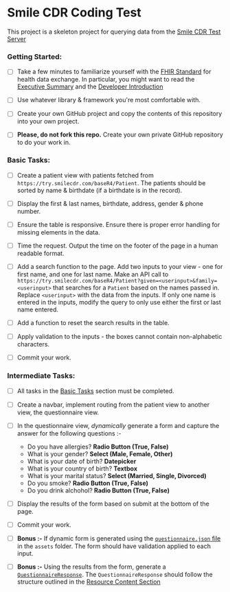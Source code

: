# Smile CDR Coding Test

This project is a skeleton project for querying data from the [Smile CDR Test Server](https://try.smilecdr.com/baseR4/Patient)

### Getting Started:

* [ ] Take a few minutes to familiarize yourself with the [FHIR Standard](http://hl7.org/fhir/) for health data exchange. In particular, you might want to read the [Executive Summary](http://hl7.org/fhir/summary.html) and the [Developer Introduction](http://hl7.org/fhir/overview-dev.html)

* [ ] Use whatever library & framework you're most comfortable with.
  
* [ ] Create your own GitHub project and copy the contents of this repository into your own project.

* [ ] **Please, do not fork this repo.** Create your own private GitHub repository to do your work in.

### Basic Tasks:

* [ ] Create a patient view with patients fetched from `https://try.smilecdr.com/baseR4/Patient`. The patients should be sorted by name & birthdate (if a birthdate is in the record). 

* [ ] Display the first & last names, birthdate, address, gender & phone number.
 
* [ ] Ensure the table is responsive. Ensure there is proper error handling for missing elements in the data.

* [ ] Time the request. Output the time on the footer of the page in a human readable format.

* [ ] Add a search function to the page. Add two inputs to your view - one for first name, and one for last name.  Make an API call to `https://try.smilecdr.com/baseR4/Patient?given=<userinput>&family=<userinput>` that searches for a `Patient` based on the names passed in. Replace `<userinput>` with the data from the inputs. If only one name is entered in the inputs, modify the query to only use either the first or last name entered.

* [ ] Add a function to reset the search results in the table.

* [ ] Apply validation to the inputs - the boxes cannot contain non-alphabetic characters.

* [ ] Commit your work.

### Intermediate Tasks:

* [ ] All tasks in the [Basic Tasks](#basic-tasks) section must be completed.

* [ ] Create a navbar, implement routing from the patient view to another view, the questionnaire view.

* [ ] In the questionnaire view, _dynamically_ generate a form and capture the answer for the following questions :- 

    -    Do you have allergies? **Radio Button (True, False)**
    -    What is your gender? **Select (Male, Female, Other)**
    -    What is your date of birth? **Datepicker**
    -    What is your country of birth? **Textbox**
    -    What is your marital status? **Select (Married, Single, Divorced)**
    -    Do you smoke? **Radio Button (True, False)**
    -    Do you drink alchohol? **Radio Button (True, False)**

* [ ] Display the results of the form based on submit at the bottom of the page. 

* [ ] Commit your work.

* [ ] **Bonus :-** If dynamic form is generated using the [`questionnaire.json` file](assets/questionnaire.json)  in the `assets` folder. The form should have validation applied to each input. 

* [ ] **Bonus :-** Using the results from the form, generate a [`QuestionnaireResponse`](https://www.hl7.org/fhir/questionnaireresponse.html). The `QuestionnaireResponse` should follow the structure outlined in the [Resource Content Section](https://www.hl7.org/fhir/questionnaireresponse.html#resource)